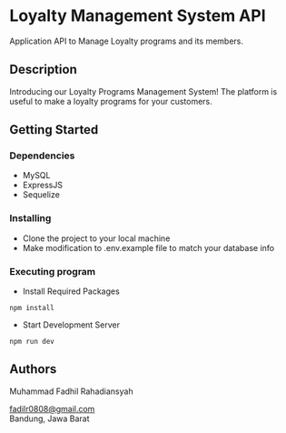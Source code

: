 # Loyalty Management System API

Application API to Manage Loyalty programs and its members.

## Description

Introducing our Loyalty Programs Management System! The platform is useful to make a loyalty programs for your customers.

## Getting Started

### Dependencies

* MySQL
* ExpressJS
* Sequelize

### Installing

* Clone the project to your local machine
* Make modification to .env.example file to match your database info


### Executing program

* Install Required Packages
```
npm install
```
* Start Development Server
```
npm run dev
```

## Authors
Muhammad Fadhil Rahadiansyah

fadilr0808@gmail.com  
Bandung, Jawa Barat


